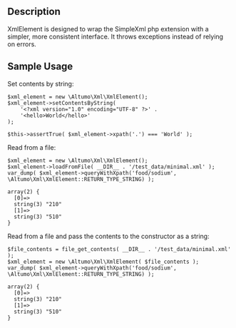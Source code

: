 Description
-----------

XmlElement is designed to wrap the SimpleXml php extension with a simpler, 
more consistent interface. It throws exceptions instead of relying on errors.


Sample Usage
------------

Set contents by string:

    $xml_element = new \Altumo\Xml\XmlElement();
    $xml_element->setContentsByString(
        '<?xml version="1.0" encoding="UTF-8" ?>' . 
        '<hello>World</hello>'
    );

    $this->assertTrue( $xml_element->xpath('.') === 'World' );
    

Read from a file:
    
    $xml_element = new \Altumo\Xml\XmlElement();
    $xml_element->loadFromFile( __DIR__ . '/test_data/minimal.xml' );
    var_dump( $xml_element->queryWithXpath('food/sodium', \Altumo\Xml\XmlElement::RETURN_TYPE_STRING) );
    
    array(2) {
      [0]=>
      string(3) "210"
      [1]=>
      string(3) "510"
    }
    

Read from a file and pass the contents to the constructor as a string:
    
    $file_contents = file_get_contents( __DIR__ . '/test_data/minimal.xml' );
    $xml_element = new \Altumo\Xml\XmlElement( $file_contents );
    var_dump( $xml_element->queryWithXpath('food/sodium', \Altumo\Xml\XmlElement::RETURN_TYPE_STRING) );
    
    array(2) {
      [0]=>
      string(3) "210"
      [1]=>
      string(3) "510"
    }
    
